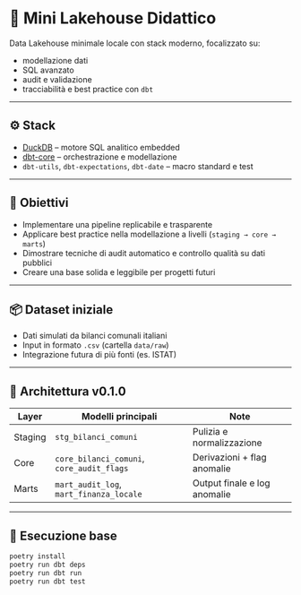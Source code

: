 # 🧊 Mini Lakehouse Didattico

Data Lakehouse minimale locale con stack moderno, focalizzato su:
- modellazione dati
- SQL avanzato
- audit e validazione
- tracciabilità e best practice con `dbt`

---

## ⚙️ Stack

- [DuckDB](https://duckdb.org/) – motore SQL analitico embedded
- [dbt-core](https://www.getdbt.com/) – orchestrazione e modellazione
- `dbt-utils`, `dbt-expectations`, `dbt-date` – macro standard e test

---

## 🎯 Obiettivi

- Implementare una pipeline replicabile e trasparente
- Applicare best practice nella modellazione a livelli (`staging → core → marts`)
- Dimostrare tecniche di audit automatico e controllo qualità su dati pubblici
- Creare una base solida e leggibile per progetti futuri

---

## 📦 Dataset iniziale

- Dati simulati da bilanci comunali italiani
- Input in formato `.csv` (cartella `data/raw`)
- Integrazione futura di più fonti (es. ISTAT)

---

## 📐 Architettura v0.1.0

| Layer   | Modelli principali                  | Note |
|---------|-------------------------------------|------|
| Staging | `stg_bilanci_comuni`               | Pulizia e normalizzazione |
| Core    | `core_bilanci_comuni`, `core_audit_flags` | Derivazioni + flag anomalie |
| Marts   | `mart_audit_log`, `mart_finanza_locale` | Output finale e log anomalie |

---

## 🧪 Esecuzione base

```bash
poetry install
poetry run dbt deps
poetry run dbt run
poetry run dbt test
